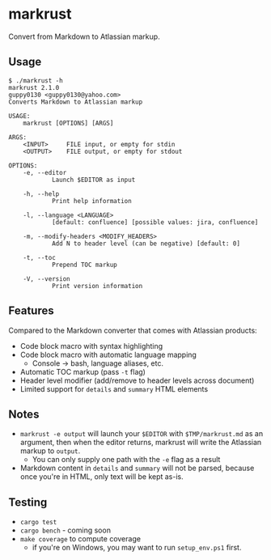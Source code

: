# markrust

Convert from Markdown to Atlassian markup.

## Usage

```console
$ ./markrust -h
markrust 2.1.0
guppy0130 <guppy0130@yahoo.com>
Converts Markdown to Atlassian markup

USAGE:
    markrust [OPTIONS] [ARGS]

ARGS:
    <INPUT>     FILE input, or empty for stdin
    <OUTPUT>    FILE output, or empty for stdout

OPTIONS:
    -e, --editor
            Launch $EDITOR as input

    -h, --help
            Print help information

    -l, --language <LANGUAGE>
            [default: confluence] [possible values: jira, confluence]

    -m, --modify-headers <MODIFY_HEADERS>
            Add N to header level (can be negative) [default: 0]

    -t, --toc
            Prepend TOC markup

    -V, --version
            Print version information
```

## Features

Compared to the Markdown converter that comes with Atlassian products:

* Code block macro with syntax highlighting
* Code block macro with automatic language mapping
  * Console -> bash, language aliases, etc.
* Automatic TOC markup (pass `-t` flag)
* Header level modifier (add/remove to header levels across document)
* Limited support for `details` and `summary` HTML elements

## Notes

* `markrust -e output` will launch your `$EDITOR` with `$TMP/markrust.md` as an
  argument, then when the editor returns, markrust will write the Atlassian
  markup to `output`.
  * You can only supply one path with the `-e` flag as a result
* Markdown content in `details` and `summary` will not be parsed, because once
  you're in HTML, only text will be kept as-is.

## Testing

* `cargo test`
* `cargo bench` - coming soon
* `make coverage` to compute coverage
  * if you're on Windows, you may want to run `setup_env.ps1` first.
